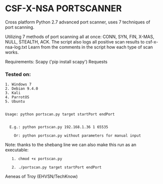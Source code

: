 # CSF-X-NSA PORTSCANNER 

Cross platform Python 2.7 advanced port scanner, uses 7 techniques of port scanning.

Utilizing 7 methods of port scanning all at once:
CONN, SYN, FIN, X-MAS, NULL, STEALTH, ACK.
The script also logs all positive scan results to csf-x-nsa-log.txt
Learn from the comments in the script how each type of scan works.


Requirements: Scapy ('pip install scapy')
              Requests
              
              
### Tested on: 

    1. Windows 7
    2. Debian 9.4.0
    3. Kali
    4. ParrotOS
    5. Ubuntu


    Usage: python portscan.py target startPort endPort


      E.g.: python portscan.py 192.168.1.36 1 65535
      
        Or: python portscan.py without parameters for manual input


Note: thanks to the shebang line we can also make this run as an executable: 

       1. chmod +x portscan.py
       
       2. ./portscan.py target startPort endPort

Aeneas of Troy (EHVSN/TechKnow)
